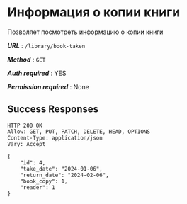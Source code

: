 # Информация о копии книги

Позволяет посмотреть информацию о копии книги

***URL*** : `/library/book-taken`

***Method*** : `GET`

***Auth required*** : YES

***Permission required*** : None

## Success Responses
    HTTP 200 OK
    Allow: GET, PUT, PATCH, DELETE, HEAD, OPTIONS
    Content-Type: application/json
    Vary: Accept
    
    {
        "id": 4,
        "take_date": "2024-01-06",
        "return_date": "2024-02-06",
        "book_copy": 1,
        "reader": 1
    }